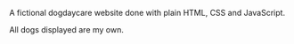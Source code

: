 A fictional dogdaycare website done with plain HTML, CSS and JavaScript.

All dogs displayed are my own.
